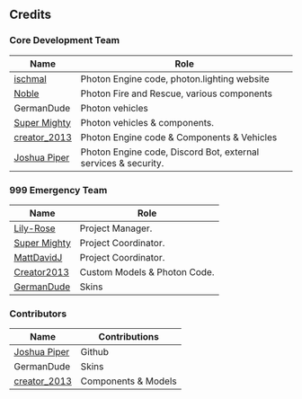 ## Credits

### Core Development Team

| Name | Role |
| --- | --- |
| [ischmal](https://github.com/ischmal) | Photon Engine code, photon.lighting website |
| [Noble](https://github.com/Noble-N9) | Photon Fire and Rescue, various components |
| GermanDude | Photon vehicles |
| [Super Mighty](https://github.com/SuperMighty1) | Photon vehicles & components. |
| [creator_2013](https://github.com/creator2013) | Photon Engine code & Components & Vehicles |
| [Joshua Piper](https://github.com/JoshPiper) | Photon Engine code, Discord Bot, external services & security.

### 999 Emergency Team

| Name | Role |
| --- | --- |
| [Lily-Rose](https://steamcommunity.com/id/OfficialPhotonThot) | Project Manager. |
| [Super Mighty](https://github.com/SuperMighty1) | Project Coordinator. |
| [MattDavidJ](https://steamcommunity.com/profiles/76561198230436120) | Project Coordinator. |
| [Creator2013](https://steamcommunity.com/id/creator_2013) | Custom Models & Photon Code. |
| [GermanDude](https://steamcommunity.com/id/theonlygermandude) | Skins |


### Contributors
| Name | Contributions |
| --- | --- |
| [Joshua Piper](https://github.com/JoshPiper) | Github |
| GermanDude | Skins |
| [creator_2013](https://github.com/creator2013) | Components & Models |

